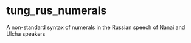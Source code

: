 # tung_rus_numerals
A non-standard syntax of numerals in the Russian speech of Nanai and Ulcha speakers
